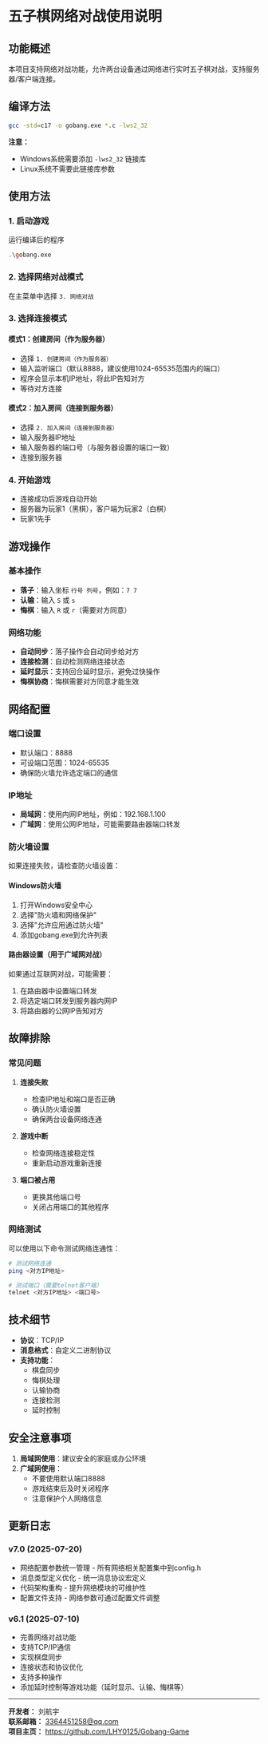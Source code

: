 # 五子棋网络对战使用说明

## 功能概述

本项目支持网络对战功能，允许两台设备通过网络进行实时五子棋对战，支持服务器/客户端连接。

## 编译方法

```bash
gcc -std=c17 -o gobang.exe *.c -lws2_32
```

**注意：** 
- Windows系统需要添加 `-lws2_32` 链接库
- Linux系统不需要此链接库参数

## 使用方法

### 1. 启动游戏
运行编译后的程序
```bash
.\gobang.exe
```

### 2. 选择网络对战模式
在主菜单中选择 `3. 网络对战`

### 3. 选择连接模式

#### 模式1：创建房间（作为服务器）
- 选择 `1. 创建房间（作为服务器）`
- 输入监听端口（默认8888，建议使用1024-65535范围内的端口）
- 程序会显示本机IP地址，将此IP告知对方
- 等待对方连接

#### 模式2：加入房间（连接到服务器）
- 选择 `2. 加入房间（连接到服务器）`
- 输入服务器IP地址
- 输入服务器的端口号（与服务器设置的端口一致）
- 连接到服务器

### 4. 开始游戏
- 连接成功后游戏自动开始
- 服务器为玩家1（黑棋），客户端为玩家2（白棋）
- 玩家1先手

## 游戏操作

### 基本操作
- **落子**：输入坐标 `行号 列号`，例如：`7 7`
- **认输**：输入 `S` 或 `s`
- **悔棋**：输入 `R` 或 `r`（需要对方同意）

### 网络功能
- **自动同步**：落子操作会自动同步给对方
- **连接检测**：自动检测网络连接状态
- **延时显示**：支持回合延时显示，避免过快操作
- **悔棋协商**：悔棋需要对方同意才能生效

## 网络配置

### 端口设置
- 默认端口：8888
- 可设端口范围：1024-65535
- 确保防火墙允许选定端口的通信

### IP地址
- **局域网**：使用内网IP地址，例如：192.168.1.100
- **广域网**：使用公网IP地址，可能需要路由器端口转发

### 防火墙设置
如果连接失败，请检查防火墙设置：

#### Windows防火墙
1. 打开Windows安全中心
2. 选择"防火墙和网络保护"
3. 选择"允许应用通过防火墙"
4. 添加gobang.exe到允许列表

#### 路由器设置（用于广域网对战）
如果通过互联网对战，可能需要：
1. 在路由器中设置端口转发
2. 将选定端口转发到服务器内网IP
3. 将路由器的公网IP告知对方

## 故障排除

### 常见问题

1. **连接失败**
   - 检查IP地址和端口是否正确
   - 确认防火墙设置
   - 确保两台设备网络连通

2. **游戏中断**
   - 检查网络连接稳定性
   - 重新启动游戏重新连接

3. **端口被占用**
   - 更换其他端口号
   - 关闭占用端口的其他程序

### 网络测试
可以使用以下命令测试网络连通性：
```bash
# 测试网络连通
ping <对方IP地址>

# 测试端口（需要telnet客户端）
telnet <对方IP地址> <端口号>
```

## 技术细节

- **协议**：TCP/IP
- **消息格式**：自定义二进制协议
- **支持功能**：
  - 棋盘同步
  - 悔棋处理
  - 认输协商
  - 连接检测
  - 延时控制

## 安全注意事项

1. **局域网使用**：建议安全的家庭或办公环境
2. **广域网使用**：
   - 不要使用默认端口8888
   - 游戏结束后及时关闭程序
   - 注意保护个人网络信息

## 更新日志

### v7.0 (2025-07-20)
- 网络配置参数统一管理 - 所有网络相关配置集中到config.h
- 消息类型定义优化 - 统一消息协议宏定义
- 代码架构重构 - 提升网络模块的可维护性
- 配置文件支持 - 网络参数可通过配置文件调整

### v6.1 (2025-07-10)
- 完善网络对战功能
- 支持TCP/IP通信
- 实现棋盘同步
- 连接状态和协议优化
- 支持多种操作
- 添加延时控制等游戏功能（延时显示、认输、悔棋等）

---

**开发者：** 刘航宇  
**联系邮箱：** 3364451258@qq.com  
**项目主页：** https://github.com/LHY0125/Gobang-Game